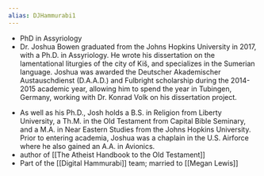 ```yaml
---
alias: DJHammurabi1
---
```


* PhD in Assyriology
* Dr. Joshua Bowen graduated from the Johns Hopkins University in 2017, with a Ph.D. in Assyriology. He wrote his dissertation on the lamentational liturgies of the city of Kiš, and specializes in the Sumerian language. Joshua was awarded the Deutscher Akademischer Austauschdienst (D.A.A.D.) and Fulbright scholarship during the 2014-2015 academic year, allowing him to spend the year in Tubingen, Germany, working with Dr. Konrad Volk on his dissertation project.
- As well as his Ph.D., Josh holds a B.S. in Religion from Liberty University, a Th.M. in the Old Testament from Capital Bible Seminary, and a M.A. in Near Eastern Studies from the Johns Hopkins University. Prior to entering academia, Joshua was a chaplain in the U.S. Airforce where he also gained an A.A. in Avionics. 
- author of [[The Atheist Handbook to the Old Testament]]
- Part of the [[Digital Hammurabi]] team; married to [[Megan Lewis]]